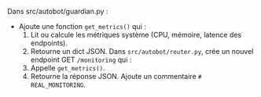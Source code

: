 Dans src/autobot/guardian.py :
- Ajoute une fonction `get_metrics()` qui :
  1. Lit ou calcule les métriques système (CPU, mémoire, latence des endpoints).
  2. Retourne un dict JSON.
Dans `src/autobot/router.py`, crée un nouvel endpoint GET `/monitoring` qui :
  1. Appelle `get_metrics()`.
  2. Retourne la réponse JSON.
Ajoute un commentaire `# REAL_MONITORING`.
